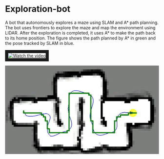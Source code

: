 # Exploration-bot
A bot that autonomously explores a maze using SLAM and A* path planning. The bot uses frontiers to explore the maze and map the environment using LIDAR. After the exploration is completed, it uses A* to make the path back to its home position. The figure shows the path planned by A* in green and the pose tracked by SLAM in blue. 

<a href="[https://youtube/Ix8HPOaqvUw](https://youtu.be/Ix8HPOaqvUw)" target="_blank">
 <img src="https://img.youtube.com/vi/Ix8HPOaqvUw/0.jpg" alt="Watch the video" width="480" height="360" border="10" />
</a>


![alt text](https://github.com/rahulagrawal048/Exploration-bot/blob/main/images/astar.png?raw=true)


